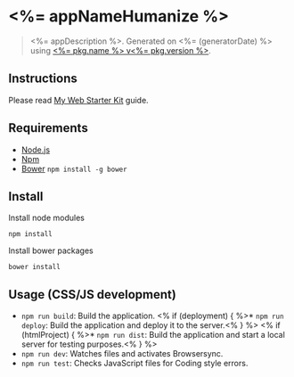 # <%= appNameHumanize %>

> <%= appDescription %>. Generated on <%= (generatorDate) %> using [<%= pkg.name %> v<%= pkg.version %>](<%= (generatorRepository) %>).

## Instructions 

Please read [My Web Starter Kit](https://bitbucket.org/mediasignal/my-web-starter-kit) guide.

## Requirements

* [Node.js](http://nodejs.org/)
* [Npm](https://www.npmjs.org/)
* [Bower](http://bower.io/) `npm install -g bower`

## Install

Install node modules
  
    npm install

Install bower packages
  
    bower install

## Usage (CSS/JS development)

* `npm run build`: Build the application.
<% if (deployment) { %>* `npm run deploy`: Build the application and deploy it to the server.<% } %>
<% if (htmlProject) { %>* `npm run dist`: Build the application and start a local server for testing purposes.<% } %>
* `npm run dev`: Watches files and activates Browsersync.
* `npm run test`: Checks JavaScript files for Coding style errors.
